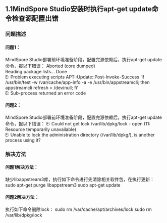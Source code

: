 ## 1.1MindSpore Studio安装时执行apt-get update命令检查源配置出错
### 问题描述
#### 问题1：
MindSpore Studio部署前环境准备阶段，配置完源依赖后，执行apt-get update命令，报以下错误：
Aborted (core dumped)  
Reading package lists… Done  
E: Problem executing scripts APT::Update::Post-Invoke-Success ‘if /usr/bin/test -w /var/cache/app-info -a -e /usr/bin/appstreamcli; then appstreamcli refresh > /dev/null; fi’  
E: Sub-process returned an error code
#### 问题2：
MindSpore Studio部署前环境准备阶段，配置完源依赖后，执行apt-get update命令，报以下错误：
E: Could not get lock /var/lib/dpkg/lock - open (11: Resource temporarily unavailable)  
E: Unable to lock the administration directory (/var/lib/dpkg/), is another process using it?
### 解决方法
#### 问题1解决方法：
缺少libappstream3库，执行如下命令进行先清除相关软件包，在执行更新：
sudo apt-get purge libappstream3 
sudo apt-get update
#### 问题2解决方法：
执行如下命令删除lock：
sudo rm /var/cache/apt/archives/lock 
sudo rm /var/lib/dpkg/lock
